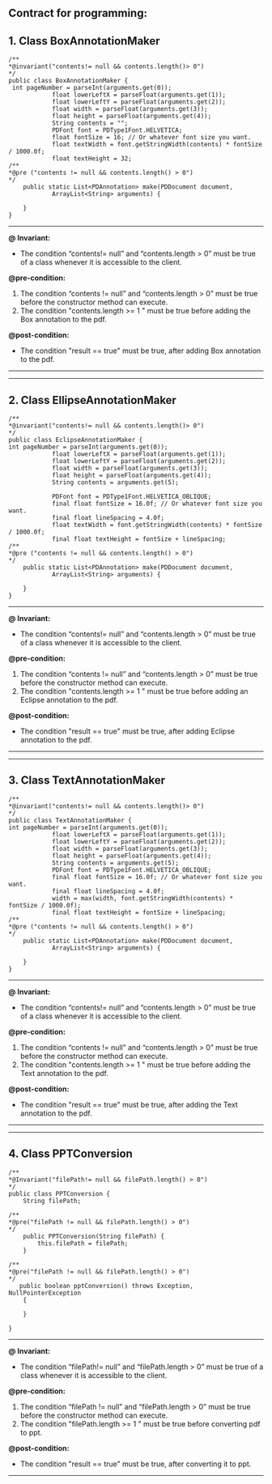 ## Contract for programming:
## 1. Class BoxAnnotationMaker 
```
/**
*@invariant("contents!= null && contents.length()> 0")
*/
public class BoxAnnotationMaker {
 int pageNumber = parseInt(arguments.get(0));
            float lowerLeftX = parseFloat(arguments.get(1));
            float lowerLeftY = parseFloat(arguments.get(2));
            float width = parseFloat(arguments.get(3));
            float height = parseFloat(arguments.get(4));
            String contents = "";
            PDFont font = PDType1Font.HELVETICA;
            float fontSize = 16; // Or whatever font size you want.
            float textWidth = font.getStringWidth(contents) * fontSize / 1000.0f;
            float textHeight = 32;
/**
*@pre ("contents != null && contents.length() > 0")
*/
    public static List<PDAnnotation> make(PDDocument document,
            ArrayList<String> arguments) {
        
    }
}
```
--------------------------------------------------------------------------------------------------------------------------------------------------------------------

**@ Invariant:**
- The condition “contents!= null” and “contents.length > 0” must be true of a class whenever it is accessible to the client.

**@pre-condition:** 
1.	The condition “contents != null” and “contents.length > 0” must be true before the constructor method can execute.
2.	The condition "contents.length >= 1 " must be true before adding the Box annotation to the pdf.

**@post-condition:**
- The condition "result == true" must be true, after adding Box annotation to the pdf.
--------------------------------------------------------------------------------------------------------------------------------------------------------------------
--------------------------------------------------------------------------------------------------------------------------------------------------------------------

## 2. Class EllipseAnnotationMaker 

```
/**
*@invariant("contents!= null && contents.length()> 0")
*/
public class EclipseAnnotationMaker {
int pageNumber = parseInt(arguments.get(0));
            float lowerLeftX = parseFloat(arguments.get(1));
            float lowerLeftY = parseFloat(arguments.get(2));
            float width = parseFloat(arguments.get(3));
            float height = parseFloat(arguments.get(4));
            String contents = arguments.get(5);

            PDFont font = PDType1Font.HELVETICA_OBLIQUE;
            final float fontSize = 16.0f; // Or whatever font size you want.
            final float lineSpacing = 4.0f;
            float textWidth = font.getStringWidth(contents) * fontSize / 1000.0f;
            final float textHeight = fontSize + lineSpacing;
/**
*@pre ("contents != null && contents.length() > 0")
*/
    public static List<PDAnnotation> make(PDDocument document,
            ArrayList<String> arguments) {
        
    }
}
```
--------------------------------------------------------------------------------------------------------------------------------------------------------------------

**@ Invariant:**
- The condition “contents!= null” and “contents.length > 0” must be true of a class whenever it is accessible to the client.

**@pre-condition:** 
1.	The condition “contents != null” and “contents.length > 0” must be true before the constructor method can execute.
2.	The condition "contents.length >= 1 " must be true before adding an Eclipse annotation to the pdf.

**@post-condition:**
- The condition "result == true" must be true, after adding Eclipse annotation to the pdf.
--------------------------------------------------------------------------------------------------------------------------------------------------------------------
--------------------------------------------------------------------------------------------------------------------------------------------------------------------

## 3. Class TextAnnotationMaker 
```
/**
*@invariant("contents!= null && contents.length()> 0")
*/
public class TextAnnotationMaker {
int pageNumber = parseInt(arguments.get(0));
            float lowerLeftX = parseFloat(arguments.get(1));
            float lowerLeftY = parseFloat(arguments.get(2));
            float width = parseFloat(arguments.get(3));
            float height = parseFloat(arguments.get(4));
            String contents = arguments.get(5);
            PDFont font = PDType1Font.HELVETICA_OBLIQUE;
            final float fontSize = 16.0f; // Or whatever font size you want.
            final float lineSpacing = 4.0f;
            width = max(width, font.getStringWidth(contents) * fontSize / 1000.0f);
            final float textHeight = fontSize + lineSpacing;
/**
*@pre ("contents != null && contents.length() > 0")
*/
    public static List<PDAnnotation> make(PDDocument document,
            ArrayList<String> arguments) {
        
    }
}
```
--------------------------------------------------------------------------------------------------------------------------------------------------------------------

**@ Invariant:**
- The condition “contents!= null” and “contents.length > 0” must be true of a class whenever it is accessible to the client.

**@pre-condition:** 
1.	The condition “contents != null” and “contents.length > 0” must be true before the constructor method can execute.
2.	The condition "contents.length >= 1 " must be true before adding the Text annotation to the pdf.

**@post-condition:** 
- The condition "result == true" must be true, after adding the Text annotation to the pdf.
--------------------------------------------------------------------------------------------------------------------------------------------------------------------
--------------------------------------------------------------------------------------------------------------------------------------------------------------------

## 4. Class PPTConversion 
```
/**
*@Invariant("filePath!= null && filePath.length() > 0")
*/
public class PPTConversion {	
	String filePath;

/**
*@pre("filePath != null && filePath.length() > 0")
*/
	public PPTConversion(String filePath) {
		this.filePath = filePath;
	}
    
/**
*@pre("filePath != null && filePath.length() > 0")
*/
   public boolean pptConversion() throws Exception, NullPointerException
    {
		
	}

}
```
--------------------------------------------------------------------------------------------------------------------------------------------------------------------

**@ Invariant:**
- The condition “filePath!= null” and “filePath.length > 0” must be true of a class whenever it is accessible to the client.

**@pre-condition:** 
1.	The condition “filePath != null” and “filePath.length > 0” must be true before the constructor method can execute.
2.	The condition "filePath.length >= 1 " must be true before converting pdf to ppt.

**@post-condition:**
- The condition "result == true" must be true, after converting it to ppt.
--------------------------------------------------------------------------------------------------------------------------------------------------------------------

